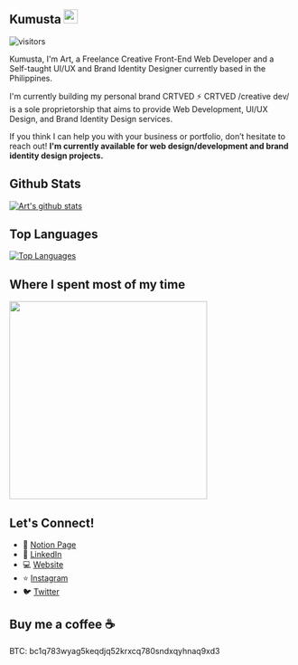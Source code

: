 
## Kumusta <img src="https://media.giphy.com/media/hvRJCLFzcasrR4ia7z/giphy.gif" width="25px">
![visitors]( https://visitor-badge.glitch.me/badge?page_id=crtved )

Kumusta, I'm Art, a Freelance Creative Front-End Web Developer and a Self-taught UI/UX and Brand Identity Designer currently based in the Philippines.

I'm currently building my personal brand CRTVED ⚡️
CRTVED /creative dev/ is a sole proprietorship that aims to provide Web Development, UI/UX Design, and Brand Identity Design services.

If you think I can help you with your business or portfolio, don’t hesitate to reach out!
**I'm currently available for web design/development and brand identity design projects.**

## Github Stats
[![Art's github stats](https://github-readme-stats.vercel.app/api?username=crtved&show_icons=true&theme=nord&count_private=true)](#)


## Top Languages
[![Top Languages](https://github-readme-stats.vercel.app/api/top-langs/?username=crtved&layout=compact&theme=nord)](#)

## Where I spent most of my time
<!--[![Art's wakatime stats](https://github-readme-stats.vercel.app/api/wakatime?username=crtved&custom_title=Art%27s%20Language%20Stats&theme=nord)](https://github.com/anuraghazra/github-readme-stats)-->
<img src="https://wakatime.com/share/@crtved/2ca6cd40-15fc-4681-9cd3-7fe81511838a.svg" height=350/>

## Let's Connect!
- :notebook: [Notion Page](https://www.notion.so/Art-San-Diego-76e258b0b87d47eb8e3db7c426e8a376)
- :man: [LinkedIn](https://www.linkedin.com/in/artsandiego/)
- :computer: [Website](https://artsandiego.dev/)
- :star: [Instagram](https://www.instagram.com/crt.ved)
- :bird: [Twitter](https://www.twitter.com/crtved)

## Buy me a coffee ☕
BTC: bc1q783wyag5keqdjq52krxcq780sndxqyhnaq9xd3
